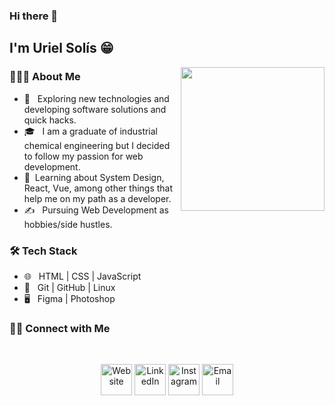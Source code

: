 ### Hi there 👋
<h2> I'm Uriel Solís 😁</h2>

<img align='right' src="https://media.giphy.com/media/M9gbBd9nbDrOTu1Mqx/giphy.gif" width="230">
<h3> 👨🏻‍💻 About Me </h3>

- 🤔 &nbsp; Exploring new technologies and developing software solutions and quick hacks.
- 🎓 &nbsp; I am a graduate of industrial chemical engineering but I decided to follow my passion for web development.
- 🌱 &nbsp;Learning about System Design, React, Vue, among other things that help me on my path as a developer.
- ✍️ &nbsp; Pursuing Web Development as hobbies/side hustles.

<h3>🛠 Tech Stack</h3>

- 🌐 &nbsp; HTML | CSS | JavaScript
- 🔧 &nbsp; Git | GitHub | Linux
- 🖥 &nbsp; Figma | Photoshop

<h3> 🤝🏻 Connect with Me </h3>
<br>
<p align="center">
<a href="/"><img alt="Website" src="https://imagizer.imageshack.com/img924/3024/QLmO8Y.png" width = "50" heigth = "50"></a>
<a href="https://www.linkedin.com/in/efra%C3%ADn-uriel-sol%C3%ADs-salinas-84140521a/"><img alt="LinkedIn" src="https://imagizer.imageshack.com/img924/5894/ttsXDn.png" width = "50" heigth = "50"></a>
<a href="https://www.instagram.com/uriel139/"><img alt="Instagram" src="https://imagizer.imageshack.com/img924/3483/rajzIb.png" width = "50" heigth = "50"></a>
<a href="mailto:euss99@hotmail.com"><img alt="Email" src="https://imagizer.imageshack.com/img924/5334/ouHMjz.png" width = "50" heigth = "50"></a>
</p>


